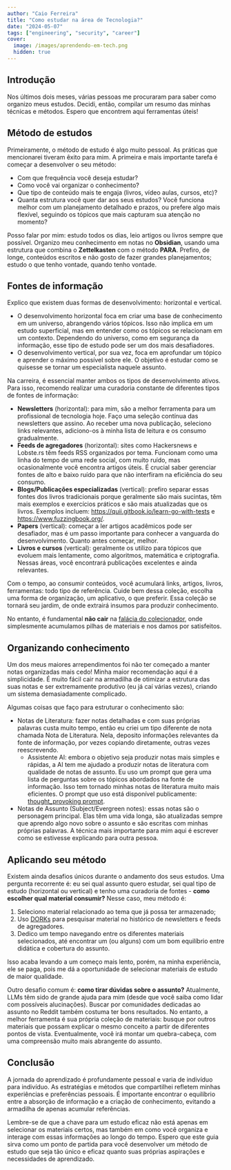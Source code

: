 ```yaml
---
author: "Caio Ferreira"
title: "Como estudar na área de Tecnologia?"
date: "2024-05-07"
tags: ["engineering", "security", "career"]
cover:
  image: /images/aprendendo-em-tech.png
  hidden: true
---
```


## Introdução
Nos últimos dois meses, várias pessoas me procuraram para saber como organizo meus estudos. Decidi, então, compilar um resumo das minhas técnicas e métodos. Espero que encontrem aqui ferramentas úteis!

## Método de estudos
Primeiramente, o método de estudo é algo muito pessoal. As práticas que mencionarei tiveram êxito para mim. A primeira e mais importante tarefa é começar a desenvolver o seu método:
- Com que frequência você deseja estudar?
- Como você vai organizar o conhecimento?
- Que tipo de conteúdo mais te engaja (livros, vídeo aulas, cursos, etc)?
- Quanta estrutura você quer dar aos seus estudos? Você funciona melhor com um planejamento detalhado e prazos, ou prefere algo mais flexível, seguindo os tópicos que mais capturam sua atenção no momento?

Posso falar por mim: estudo todos os dias, leio artigos ou livros sempre que possível. Organizo meu conhecimento em notas no **Obsidian**, usando uma estrutura que combina o **Zettelkasten** com o método **PARA**. Prefiro, de longe, conteúdos escritos e não gosto de fazer grandes planejamentos; estudo o que tenho vontade, quando tenho vontade.

## Fontes de informação
Explico que existem duas formas de desenvolvimento: horizontal e vertical.
- O desenvolvimento horizontal foca em criar uma base de conhecimento em um universo, abrangendo vários tópicos. Isso não implica em um estudo superficial, mas em entender como os tópicos se relacionam em um contexto. Dependendo do universo, como em segurança da informação, esse tipo de estudo pode ser um dos mais desafiadores.
- O desenvolvimento vertical, por sua vez, foca em aprofundar um tópico e aprender o máximo possível sobre ele. O objetivo é estudar como se quisesse se tornar um especialista naquele assunto.

Na carreira, é essencial manter ambos os tipos de desenvolvimento ativos. Para isso, recomendo realizar uma curadoria constante de diferentes tipos de fontes de informação:
- **Newsletters** (horizontal): para mim, são a melhor ferramenta para um profissional de tecnologia hoje. Faço uma seleção contínua das newsletters que assino. Ao receber uma nova publicação, seleciono links relevantes, adiciono-os à minha lista de leitura e os consumo gradualmente.
- **Feeds de agregadores** (horizontal): sites como Hackersnews e Lobste.rs têm feeds RSS organizados por tema. Funcionam como uma linha do tempo de uma rede social, com muito ruído, mas ocasionalmente você encontra artigos úteis. É crucial saber gerenciar fontes de alto e baixo ruído para que não interfiram na eficiência do seu consumo.
- **Blogs/Publicações especializadas** (vertical): prefiro separar essas fontes dos livros tradicionais porque geralmente são mais sucintas, têm mais exemplos e exercícios práticos e são mais atualizadas que os livros. Exemplos incluem: https://quii.gitbook.io/learn-go-with-tests e https://www.fuzzingbook.org/.
- **Papers** (vertical): começar a ler artigos acadêmicos pode ser desafiador, mas é um passo importante para conhecer a vanguarda do desenvolvimento. Quanto antes começar, melhor.
- **Livros e cursos** (vertical): geralmente os utilizo para tópicos que evoluem mais lentamente, como algoritmos, matemática e criptografia. Nessas áreas, você encontrará publicações excelentes e ainda relevantes.

Com o tempo, ao consumir conteúdos, você acumulará links, artigos, livros, ferramentas: todo tipo de referência. Cuide bem dessa coleção, escolha uma forma de organização, um aplicativo, o que preferir. Essa coleção se tornará seu jardim, de onde extrairá insumos para produzir conhecimento.

No entanto, é fundamental **não cair** na [falácia do colecionador](https://zettelkasten.de/posts/collectors-fallacy/), onde simplesmente acumulamos pilhas de materiais e nos damos por satisfeitos.

## Organizando conhecimento
Um dos meus maiores arrependimentos foi não ter começado a manter notas organizadas mais cedo! Minha maior recomendação aqui é a simplicidade. É muito fácil cair na armadilha de otimizar a estrutura das suas notas e ser extremamente produtivo (eu já caí várias vezes), criando um sistema demasiadamente complicado.

Algumas coisas que faço para estruturar o conhecimento são:
- Notas de Literatura: fazer notas detalhadas e com suas próprias palavras custa muito tempo, então eu criei um tipo diferente de nota chamada Nota de Literatura. Nela, deposito informações relevantes da fonte de informação, por vezes copiando diretamente, outras vezes reescrevendo.
	- Assistente AI: embora o objetivo seja produzir notas mais simples e rápidas, a AI tem me ajudado a produzir notas de literatura com qualidade de notas de assunto. Eu uso um prompt que gera uma lista de perguntas sobre os tópicos abordados na fonte de informação. Isso tem tornado minhas notas de literatura muito mais eficientes. O prompt que uso está disponível publicamente: [thought_provoking prompt](https://github.com/caiorcferreira/prompts/blob/main/patterns/thought_provoking.md).
- Notas de Assunto (Subject/Evergreen notes): essas notas são o personagem principal. Elas têm uma vida longa, são atualizadas sempre que aprendo algo novo sobre o assunto e são escritas com minhas próprias palavras. A técnica mais importante para mim aqui é escrever como se estivesse explicando para outra pessoa.

## Aplicando seu método
Existem ainda desafios únicos durante o andamento dos seus estudos. Uma pergunta recorrente é: eu sei qual assunto quero estudar, sei qual tipo de estudo (horizontal ou vertical) e tenho uma curadoria de fontes - **como escolher qual material consumir?** Nesse caso, meu método é:
1. Seleciono material relacionado ao tema que já possa ter armazenado;
2. Uso [DORKs](https://pt.linkedin.com/pulse/entendendo-o-google-hacking-na-pratica-e-otimizando-suas-janones) para pesquisar material no histórico de newsletters e feeds de agregadores.
3. Dedico um tempo navegando entre os diferentes materiais selecionados, até encontrar um (ou alguns) com um bom equilíbrio entre didática e cobertura do assunto.

Isso acaba levando a um começo mais lento, porém, na minha experiência, ele se paga, pois me dá a oportunidade de selecionar materiais de estudo de maior qualidade.

Outro desafio comum é: **como tirar dúvidas sobre o assunto?** Atualmente, LLMs têm sido de grande ajuda para mim (desde que você saiba como lidar com possíveis alucinações). Buscar por comunidades dedicadas ao assunto no Reddit também costuma ter bons resultados. 
No entanto, a melhor ferramenta é sua própria coleção de materiais: busque por outros materiais que possam explicar o mesmo conceito a partir de diferentes pontos de vista. Eventualmente, você irá montar um quebra-cabeça, com uma compreensão muito mais abrangente do assunto.

## Conclusão
A jornada do aprendizado é profundamente pessoal e varia de indivíduo para indivíduo. As estratégias e métodos que compartilhei refletem minhas experiências e preferências pessoais. É importante encontrar o equilíbrio entre a absorção de informação e a criação de conhecimento, evitando a armadilha de apenas acumular referências. 

Lembre-se de que a chave para um estudo eficaz não está apenas em selecionar os materiais certos, mas também em como você organiza e interage com essas informações ao longo do tempo. Espero que este guia sirva como um ponto de partida para você desenvolver um método de estudo que seja tão único e eficaz quanto suas próprias aspirações e necessidades de aprendizado.
